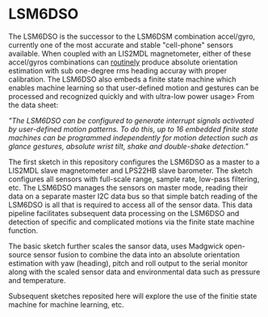 # LSM6DSO
The LSM6DSO is the successor to the LSM6DSM combination accel/gyro, currently one of the most accurate and stable "cell-phone" sensors available. When coupled with an LIS2MDL magnetometer, either of these accel/gyros combinations can [routinely](https://hackaday.com/wp-content/uploads/2019/03/hackaday_journal-gregorytomasch_kriswiner-heading_accuracy_using_mems_sensors.pdf) produce absolute orientation estimation with sub one-degree rms heading accuray with proper calibration. The LSM6DSO also embeds a finite state machine which enables machine learning so that user-defined motion and gestures can be processed and recognized quickly and with ultra-low power usage> From the data sheet:

*"The LSM6DSO can be configured to generate interrupt signals activated by user-defined motion patterns. To do
this, up to 16 embedded finite state machines can be programmed independently for motion detection such as
glance gestures, absolute wrist tilt, shake and double-shake detection."*

The first sketch in this repository configures the LSM6DSO as a master to a LIS2MDL slave magnetometer and LPS22HB slave barometer. The sketch configures all sensors with full-scale range, sample rate, low-pass filtering, etc. The LSM6DSO manages the sensors on master mode, reading their data on a separate master I2C data bus so that simple batch reading of the LSM6DSO is all that is required to access all of the sensor data. This data pipeline facilitates subsequent data processing on the LSM6DSO and detection of specific and complicated motions via the finite state machine function.

The basic sketch further scales the sansor data, uses Madgwick open-source sensor fusion to combine the data into an absolute orientation estimation with yaw (heading), pitch and roll output to the serial monitor along with the scaled sensor data and environmental data such as pressure and temperature.

Subsequent sketches reposited here will explore the use of the finitie state machine for machine learning, etc.
